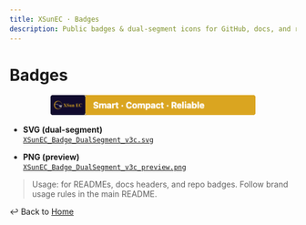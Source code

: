 ```yaml
---
title: XSunEC · Badges
description: Public badges & dual-segment icons for GitHub, docs, and repositories.
---
```


# Badges

<p align="center">
  <img src="https://raw.githubusercontent.com/VictorXSun/XSunEC-BrandAssets/main/logos/badges/XSunEC_Badge_DualSegment_v3c_preview.png" width="360" alt="XSunEC Badge preview"/>
</p>

- **SVG (dual-segment)**  
  [`XSunEC_Badge_DualSegment_v3c.svg`](https://raw.githubusercontent.com/VictorXSun/XSunEC-BrandAssets/main/logos/badges/XSunEC_Badge_DualSegment_v3c.svg)

- **PNG (preview)**  
  [`XSunEC_Badge_DualSegment_v3c_preview.png`](https://raw.githubusercontent.com/VictorXSun/XSunEC-BrandAssets/main/logos/badges/XSunEC_Badge_DualSegment_v3c_preview.png)

> Usage: for READMEs, docs headers, and repo badges. Follow brand usage rules in the main README.

↩︎ Back to [Home](/)
